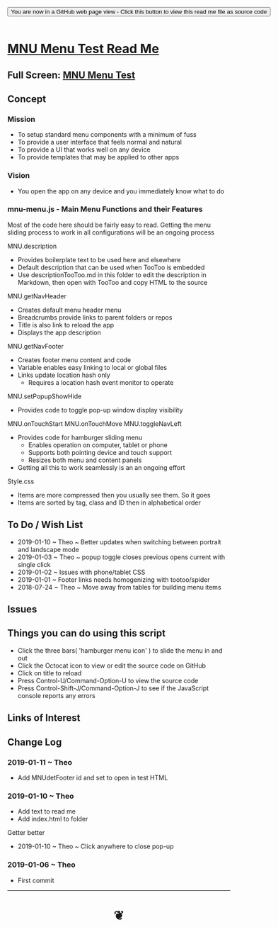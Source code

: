 
<span style=display:none; >[You are now in a GitHub source code view - click this link to view Read Me file as a web page]( https://pushme-pullyou.github.io/tootoo13/#cookbook/mnu-menu/README.md "View file as a web page." ) </span>

<div><input type=button class = "btn btn-secondary btn-sm" onclick=window.location.href="https://github.com/pushme-pullyou/tootoo13/blob/master/cookbook/mnu-menu/README.md"
value="You are now in a GitHub web page view - Click this button to view this read me file as source code" ></div>

<br>

# [MNU Menu Test Read Me]( #cookbook/mnu-menu/README.md )

<!--
<iframe src=https://pushme-pullyou.github.io/tootoo13/cookbook/mnu-menu/mnu-menu.html width=100% height=500px >Iframes are not viewable in GitHub source code views</iframe>
_<small>MNU Menu Test</small>_
-->

## Full Screen: [MNU Menu Test]( https://pushme-pullyou.github.io/tootoo13/cookbook/mnu-menu/mnu-menu.html )


## Concept

### Mission
* To setup standard menu components with a minimum of fuss
* To provide a user interface that feels normal and natural
* To provide a UI that works well on any device
* To provide templates that may be applied to other apps

### Vision

* You open the app on any device and you immediately know what to do

### mnu-menu.js - Main Menu Functions and their Features

Most of the code here should be fairly easy to read.
Getting the menu sliding process to work in all configurations will be an ongoing process


MNU.description
* Provides boilerplate text to be used here and elsewhere
* Default description that can be used when TooToo is embedded
* Use descriptionTooToo.md in this folder to edit the description in Markdown, then open with TooToo and copy HTML to the source


MNU.getNavHeader
* Creates default menu header menu
* Breadcrumbs provide links to parent folders or repos
* Title is also link to reload the app
* Displays the app description

MNU.getNavFooter
* Creates footer menu content and code
* Variable enables easy linking to local or global files
* Links update location hash only
	* Requires a location hash event monitor to operate

MNU.setPopupShowHide
* Provides code to toggle pop-up window display visibility


MNU.onTouchStart
MNU.onTouchMove
MNU.toggleNavLeft
* Provides code for hamburger sliding menu
	* Enables operation on computer, tablet or phone
	* Supports both pointing device and touch support
	* Resizes both menu and content panels
* Getting all this to work seamlessly is an an ongoing effort


Style.css
* Items are more compressed then you usually see them. So it goes
* Items are sorted by tag, class and ID then in alphabetical order


## To Do / Wish List

* 2019-01-10 ~ Theo ~ Better updates when switching between portrait and landscape mode
* 2019-01-03 ~ Theo ~ popup toggle closes previous opens current with single click
* 2019-01-02 ~ Issues with phone/tablet CSS
* 2019-01-01 ~ Footer links needs homogenizing with tootoo/spider
* 2018-07-24 ~ Theo ~ Move away from tables for building menu items

## Issues


## Things you can do using this script

* Click the three bars( 'hamburger menu icon' ) to slide the menu in and out
* Click the Octocat icon to view or edit the source code on GitHub
* Click on title to reload
* Press Control-U/Command-Option-U to view the source code
* Press Control-Shift-J/Command-Option-J to see if the JavaScript console reports any errors


## Links of Interest



## Change Log



### 2019-01-11 ~ Theo

* Add MNUdetFooter id and set to open in test HTML


### 2019-01-10 ~ Theo

* Add text to read me
* Add index.html to folder

Getter better
* 2019-01-10 ~ Theo ~ Click anywhere to close pop-up

### 2019-01-06 ~ Theo

* First commit


***

# <center title="hello!" ><a href=javascript:window.scrollTo(0,0); style=text-decoration:none; > ❦ </a></center>

